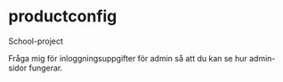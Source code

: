 # productconfig
School-project

Fråga mig för inloggningsuppgifter för admin så att du kan se hur admin-sidor fungerar.

